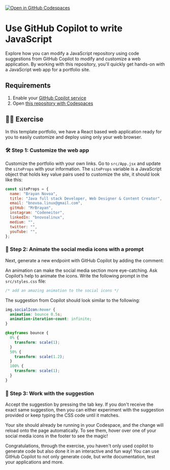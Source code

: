 [![Open in GitHub Codespaces](https://github.com/codespaces/badge.svg)](https://github.com/codespaces/new?hide_repo_select=true&ref=main&repo=526682619)

# Use GitHub Copilot to write JavaScript

Explore how you can modify a JavaScript repository using code suggestions from GitHub Copilot to modify and customize a web application. By working with this repository, you'll quickly get hands-on with a JavaScript web app for a portfolio site.

## Requirements

1. Enable your [GitHub Copilot service](https://github.com/github-copilot/signup)
1. Open [this repository with Codespaces](https://codespaces.new/MrBrayan/mslearn-copilot-codespaces-javascript?quickstart=1)

## 💪🏽 Exercise

In this template portfolio, we have a React based web application ready for you to easily customize and deploy using only your web browser.


### 🛠 Step 1: Customize the web app

Customize the portfolio with your own links. Go to `src/App.jsx` and update the `siteProps` with your information. The `siteProps` variable is a JavaScript object that holds key value pairs used to customize the site, it should look like this:

```javascript
const siteProps = {
  name: "Brayan Novoa",
  title: "Java full stack Developer, Web Designer & Content Creator",
  email: "bnovoa.linux@gmail.com",
  gitHub: "MrBrayan",
  instagram: "Codeneitor",
  linkedIn: "bnovoalinux",
  medium: "",
  twitter: "",
  youTube: "",
};
```

### 🔎 Step 2: Animate the social media icons with a prompt

Next, generate a new endpoint with GitHub Copilot by adding the comment: 

An animation can make the social media section more eye-catching. Ask Copilot’s help to animate the icons. Write the following prompt in the `src/styles.css` file:

```css
/* add an amazing animation to the social icons */
```

The suggestion from Copilot should look similar to the following:

```css
img.socialIcon:hover {
  animation: bounce 0.5s;
  animation-iteration-count: infinite;
}

@keyframes bounce {
  0% {
    transform: scale(1);
  }
  50% {
    transform: scale(1.2);
  }
  100% {
    transform: scale(1);
  }
}
```

### 🚀 Step 3: Work with the suggestion

Accept the suggestion by pressing the tab key. If you don't receive the exact same suggestion, then you can either experiment with the suggestion provided or keep typing the CSS code until it matches.

Your site should already be running in your Codespace, and the change will reload onto the page automatically. To see them, hover over one of your social media icons in the footer to see the magic!


Congratulations, through the exercise, you haven't only used copilot to generate code but also done it in an interactive and fun way! You can use GitHub Copilot to not only generate code, but write documentation, test your applications and more.
